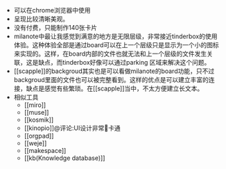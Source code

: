 - 可以在chrome浏览器中使用
- 呈现比较清晰美观。
- 没有付费，只能制作140张卡片
- milanote中最让我感觉到满意的地方是无限层级，非常接近tinderbox的使用体验。这种体验全部是通过board可以在上一个层级只是显示为一个小的图标来实现的。这样，在board内部的文件也就无法和上一个层级的文件发生关联，这是缺点，而tinderbox好像可以通过parking 区域来解决这个问题。
- [[scapple]]的backgroud其实也是可以看做milanote的board功能，只不过backgroud里面的文件也可以被完整看到。这样的优点是可以建立丰富的连接，缺点是感觉有些繁琐。在[[scapple]]当中，不太方便建立长文本。
- 相似工具
    - [[miro]]
    - [[muse]]
    - [[kosmik]]
    - [[kinopio]]@评论:UI设计非常卡通
    - [[orgpad]]
    - [[weje]]
    - [[makespace]]
    - [[kb(Knowledge database)]]
